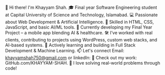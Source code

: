 👋 Hi there! I'm Khayyam Shah.
🎓 Final year Software Engineering student at Capital University of Science and Technology, Islamabad.
💻 Passionate about Web Development & Artificial Intelligence.
🔧 Skilled in HTML, CSS, JavaScript, and basic AI/ML tools.
📱 Currently developing my Final Year Project – a mobile app blending AI & healthcare.
🛠️ I’ve worked with real clients, contributing to projects using WordPress, custom web stacks, and AI-based systems.
🌱 Actively learning and building in Full Stack Development & Machine Learning.
📫 Let's connect Email: khayyamshah750@gmail.com
   or linkedIn: 
📂 Check out my work: GitHub.com/KHAYYAM-SHAH.
🚀 I love solving real-world problems through code!

<!---
KHAYYAM-SHAH/KHAYYAM-SHAH is a ✨ special ✨ repository because its `README.md` (this file) appears on your GitHub profile.
You can click the Preview link to take a look at your changes.
--->
